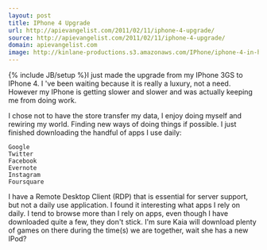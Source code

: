 ```yaml
---
layout: post
title: IPhone 4 Upgrade
url: http://apievangelist.com/2011/02/11/iphone-4-upgrade/
source: http://apievangelist.com/2011/02/11/iphone-4-upgrade/
domain: apievangelist.com
image: http://kinlane-productions.s3.amazonaws.com/IPhone/iphone-4-in-hand.jpg
---
```

{% include JB/setup %}I just made the upgrade from my IPhone 3GS to IPhone 4. I 've been waiting because it is really a luxury, not a need.
However my IPhone is getting slower and slower and was actually keeping me from doing work.

I chose not to have the store transfer my data, I enjoy doing myself and rewiring my world. Finding new ways of doing things if possible.
I just finished downloading the handful of apps I use daily:

	Google
	Twitter
	Facebook
	Evernote
	Instagram
	Foursquare

I have a Remote Desktop Client (RDP) that is essential for server support, but not a daily use application.
I found it interesting what apps I rely on daily. I tend to browse more than I rely on apps, even though I have downloaded quite a few, they don't stick.
I'm sure Kaia will download plenty of games on there during the time(s) we are together, wait she has a new IPod?
